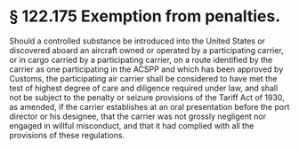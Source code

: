 # § 122.175   Exemption from penalties.

Should a controlled substance be introduced into the United States or discovered aboard an aircraft owned or operated by a participating carrier, or in cargo carried by a participating carrier, on a route identified by the carrier as one participating in the ACSPP and which has been approved by Customs, the participating air carrier shall be considered to have met the test of highest degree of care and diligence required under law, and shall not be subject to the penalty or seizure provisions of the Tariff Act of 1930, as amended, if the carrier establishes at an oral presentation before the port director or his designee, that the carrier was not grossly negligent nor engaged in willful misconduct, and that it had complied with all the provisions of these regulations.




